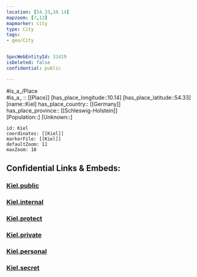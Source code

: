 ```yaml
---
location: [54.33,10.14] 
mapzoom: [7,12] 
mapmarker: city 
type: City
tags:
- geo/City


SpocWebEntityId: 31419
isDeleted: false
confidential: public

---
```

#is_a_/Place  
#is_a_ :: [[Place]] 
[has_place_longitude::10.14] 
[has_place_latitude::54.33] 
[name::Kiel] 
has_place_country:: [[Germany]]  
has_place_province:: [[Schleswig-Holstein]]  
[Population::] 
[Unknown::] 


```leaflet
id: Kiel
coordinates: [[Kiel]] 
markerFile: [[Kiel]] 
defaultZoom: 11 
maxZoom: 18
```


## Confidential Links & Embeds: 

### [Kiel.public](/_public/\Earth\Continent\Europe\Europe~Central\Germany\Germany~West\Schleswig-Holstein\counties~SHKiel.public.md) 

### [Kiel.internal](/_internal/\Earth\Continent\Europe\Europe~Central\Germany\Germany~West\Schleswig-Holstein\counties~SHKiel.internal.md) 

### [Kiel.protect](/_protect/\Earth\Continent\Europe\Europe~Central\Germany\Germany~West\Schleswig-Holstein\counties~SHKiel.protect.md) 

### [Kiel.private](/_private/\Earth\Continent\Europe\Europe~Central\Germany\Germany~West\Schleswig-Holstein\counties~SHKiel.private.md) 

### [Kiel.personal](/_personal/\Earth\Continent\Europe\Europe~Central\Germany\Germany~West\Schleswig-Holstein\counties~SHKiel.personal.md) 

### [Kiel.secret](/_secret/\Earth\Continent\Europe\Europe~Central\Germany\Germany~West\Schleswig-Holstein\counties~SHKiel.secret.md)

